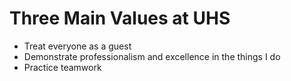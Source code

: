 # Three Main Values at UHS
- Treat everyone as a guest 
- Demonstrate professionalism and excellence in the things I do
- Practice teamwork 